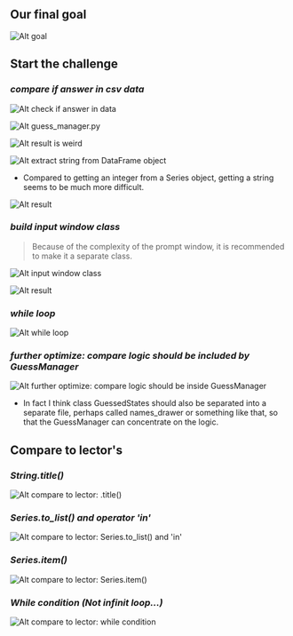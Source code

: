 ## **Our final goal**

![Alt goal](pic/01.jpg)

## **Start the challenge**

### _compare if answer in csv data_

![Alt check if answer in data](pic/02.jpg)

![Alt guess_manager.py](pic/03.jpg)

![Alt result is weird](pic/04.jpg)

![Alt extract string from DataFrame object](pic/05.jpg)

- Compared to getting an integer from a Series object, getting a string seems to be much more difficult.

![Alt result](pic/06.jpg)

### _build input window class_

> Because of the complexity of the prompt window, it is recommended to make it a separate class.

![Alt input window class](pic/07.jpg)

![Alt result](pic/08.jpg)

### _while loop_

![Alt while loop](pic/09.jpg)

### _further optimize: compare logic should be included by GuessManager_

![Alt further optimize: compare logic should be inside GuessManager](pic/10.jpg)

- In fact I think class GuessedStates should also be separated into a separate file, perhaps called names_drawer or something like that, so that the GuessManager can concentrate on the logic.

## **Compare to lector's**

### _String.title()_

![Alt compare to lector: .title()](pic/11.jpg)

### _Series.to_list() and operator 'in'_

![Alt compare to lector: Series.to_list() and 'in'](pic/12.jpg)

### _Series.item()_

![Alt compare to lector: Series.item()](pic/13.jpg)

### _While condition (Not infinit loop...)_

![Alt compare to lector: while condition](pic/14.jpg)
